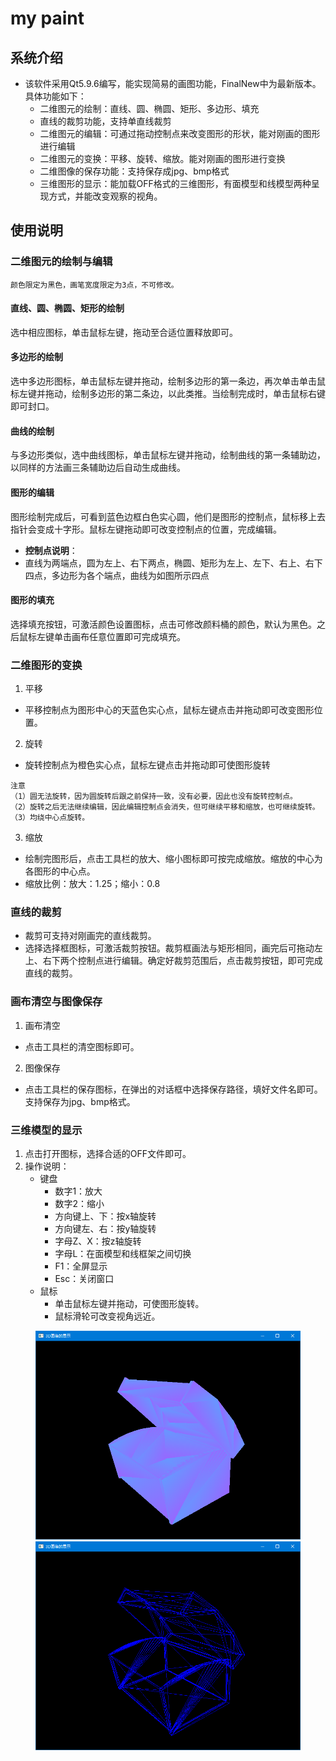 # my paint
## 系统介绍
 - 该软件采用Qt5.9.6编写，能实现简易的画图功能，FinalNew中为最新版本。具体功能如下：
	 - 二维图元的绘制：直线、圆、椭圆、矩形、多边形、填充
	 - 直线的裁剪功能，支持单直线裁剪
	 - 二维图元的编辑：可通过拖动控制点来改变图形的形状，能对刚画的图形进行编辑
	 - 二维图元的变换：平移、旋转、缩放。能对刚画的图形进行变换
	 - 二维图像的保存功能：支持保存成jpg、bmp格式
	 - 三维图形的显示：能加载OFF格式的三维图形，有面模型和线模型两种呈现方式，并能改变观察的视角。
## 使用说明
### 二维图元的绘制与编辑
	颜色限定为黑色，画笔宽度限定为3点，不可修改。
#### 直线、圆、椭圆、矩形的绘制
 选中相应图标，单击鼠标左键，拖动至合适位置释放即可。
#### 多边形的绘制
 选中多边形图标，单击鼠标左键并拖动，绘制多边形的第一条边，再次单击单击鼠标左键并拖动，绘制多边形的第二条边，以此类推。当绘制完成时，单击鼠标右键即可封口。
#### 曲线的绘制
 与多边形类似，选中曲线图标，单击鼠标左键并拖动，绘制曲线的第一条辅助边，以同样的方法画三条辅助边后自动生成曲线。
#### 图形的编辑
 图形绘制完成后，可看到蓝色边框白色实心圆，他们是图形的控制点，鼠标移上去指针会变成十字形。鼠标左键拖动即可改变控制点的位置，完成编辑。
 - **控制点说明**：
 - 直线为两端点，圆为左上、右下两点，椭圆、矩形为左上、左下、右上、右下四点，多边形为各个端点，曲线为如图所示四点
#### 图形的填充
 选择填充按钮，可激活颜色设置图标，点击可修改颜料桶的颜色，默认为黑色。之后鼠标左键单击画布任意位置即可完成填充。
### 二维图形的变换
1. 平移
 - 平移控制点为图形中心的天蓝色实心点，鼠标左键点击并拖动即可改变图形位置。
2. 旋转
 - 旋转控制点为橙色实心点，鼠标左键点击并拖动即可使图形旋转
```
注意
（1）圆无法旋转，因为圆旋转后跟之前保持一致，没有必要，因此也没有旋转控制点。
（2）旋转之后无法继续编辑，因此编辑控制点会消失，但可继续平移和缩放，也可继续旋转。
（3）均绕中心点旋转。	
```
3. 缩放
 - 绘制完图形后，点击工具栏的放大、缩小图标即可按完成缩放。缩放的中心为各图形的中心点。
 - 缩放比例：放大：1.25；缩小：0.8
### 直线的裁剪
 - 裁剪可支持对刚画完的直线裁剪。
 - 选择选择框图标，可激活裁剪按钮。裁剪框画法与矩形相同，画完后可拖动左上、右下两个控制点进行编辑。确定好裁剪范围后，点击裁剪按钮，即可完成直线的裁剪。
### 画布清空与图像保存
1. 画布清空
 - 点击工具栏的清空图标即可。
2. 图像保存
 - 点击工具栏的保存图标，在弹出的对话框中选择保存路径，填好文件名即可。支持保存为jpg、bmp格式。
### 三维模型的显示
1. 点击打开图标，选择合适的OFF文件即可。
2. 操作说明：
	 - 键盘
		 - 数字1：放大
		 - 数字2：缩小
		 - 方向键上、下：按x轴旋转
		 - 方向键左、右：按y轴旋转
		 - 字母Z、X：按z轴旋转
		 - 字母L：在面模型和线框架之间切换
		 - F1：全屏显示
		 - Esc：关闭窗口
	- 鼠标
		- 单击鼠标左键并拖动，可使图形旋转。
		- 鼠标滑轮可改变视角远近。
<figure class="half">
    <img src="/picture/3D-1.png">
    <img src="/picture/3D-2.png">
</figure>





